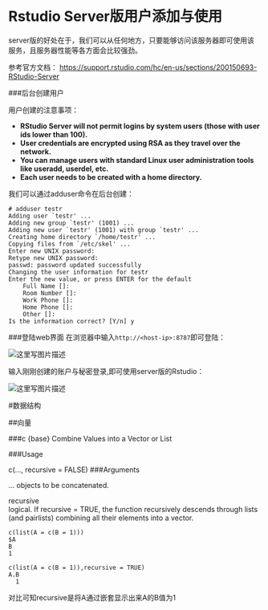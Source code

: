 # Rstudio Server版用户添加与使用

server版的好处在于，我们可以从任何地方，只要能够访问该服务器即可使用该服务，且服务器性能等各方面会比较强劲。

参考官方文档：
https://support.rstudio.com/hc/en-us/sections/200150693-RStudio-Server

###后台创建用户

用户创建的注意事项：

- **RStudio Server will not permit logins by system users (those with user ids lower than 100).**
- **User credentials are encrypted using RSA as they travel over the network.**
- **You can manage users with standard Linux user administration tools like useradd, userdel, etc.**
- **Each user needs to be created with a home directory.**

我们可以通过adduser命令在后台创建：
```
# adduser testr
Adding user `testr' ...
Adding new group `testr' (1001) ...
Adding new user `testr' (1001) with group `testr' ...
Creating home directory `/home/testr' ...
Copying files from `/etc/skel' ...
Enter new UNIX password: 
Retype new UNIX password: 
passwd: password updated successfully
Changing the user information for testr
Enter the new value, or press ENTER for the default
	Full Name []: 
	Room Number []: 
	Work Phone []: 
	Home Phone []: 
	Other []: 
Is the information correct? [Y/n] y
```

###登陆web界面
在浏览器中输入`http://<host-ip>:8787`即可登陆：

![这里写图片描述](https://camo.githubusercontent.com/ff4150738c86fe5000821afdc3091951b68331db/687474703a2f2f696d672e626c6f672e6373646e2e6e65742f3230313530343134313034353433373732)


输入刚刚创建的账户与秘密登录,即可使用server版的Rstudio：

![这里写图片描述](https://camo.githubusercontent.com/57a6c25e3d028051e16b325c9620efe11e5e54d8/687474703a2f2f696d672e626c6f672e6373646e2e6e65742f3230313530343134313034393037323038)


#数据结构

##向量

###c {base}
Combine Values into a Vector or List

###Usage

c(..., recursive = FALSE)
###Arguments

...	
objects to be concatenated.

recursive	
logical. If recursive = TRUE, the function recursively descends through lists (and pairlists) combining all their elements into a vector.

```
c(list(A = c(B = 1)))
$A
B 
1 

c(list(A = c(B = 1)),recursive = TRUE)
A.B 
  1 
```
对比可知recursive是将A通过嵌套显示出来A的B值为1
